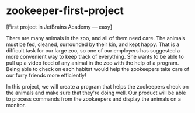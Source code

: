 # zookeeper-first-project

[First project in JetBrains Academy — easy]

There are many animals in the zoo, and all of them need care. The animals must be fed, cleaned, surrounded by their kin, and kept happy. That is a difficult task for our large zoo, so one of our employers has suggested a more convenient way to keep track of everything. She wants to be able to pull up a video feed of any animal in the zoo with the help of a program. Being able to check on each habitat would help the zookeepers take care of our furry friends more efficiently!

In this project, we will create a program that helps the zookeepers check on the animals and make sure that they're doing well. Our product will be able to process commands from the zookeepers and display the animals on a monitor.
